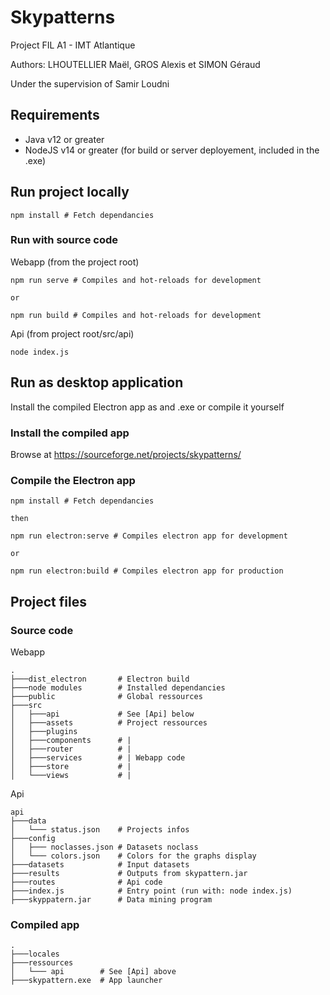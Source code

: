 # Skypatterns

Project FIL A1 - IMT Atlantique

Authors: LHOUTELLIER Maël, GROS Alexis et SIMON Géraud

Under the supervision of Samir Loudni

## Requirements

- Java v12 or greater
- NodeJS v14 or greater (for build or server deployement, included in the .exe)

## Run project locally

```
npm install # Fetch dependancies
```

### Run with source code

Webapp (from the project root)

```
npm run serve # Compiles and hot-reloads for development

or

npm run build # Compiles and hot-reloads for development
```

Api (from project root/src/api)

```
node index.js
```

## Run as desktop application

Install the compiled Electron app as and .exe or compile it yourself

### Install the compiled app

Browse at https://sourceforge.net/projects/skypatterns/

### Compile the Electron app

```
npm install # Fetch dependancies

then

npm run electron:serve # Compiles electron app for development

or

npm run electron:build # Compiles electron app for production
```

## Project files

### Source code

Webapp

```
.
├───dist_electron       # Electron build
├───node modules        # Installed dependancies
├───public              # Global ressources
├───src
│   ├───api             # See [Api] below
│   ├───assets          # Project ressources
│   ├───plugins
│   ├───components      # |
│   ├───router          # |
│   ├───services        # | Webapp code
│   ├───store           # |
│   └───views           # |
```

Api

```
api
├───data
│   └─── status.json    # Projects infos
├───config
│   ├─── noclasses.json # Datasets noclass
│   └─── colors.json    # Colors for the graphs display
├───datasets            # Input datasets
├───results             # Outputs from skypattern.jar
├───routes              # Api code
├───index.js            # Entry point (run with: node index.js)
├───skyppatern.jar      # Data mining program
```

### Compiled app

```
.
├───locales
├───ressources
│   └─── api        # See [Api] above
├───skypattern.exe  # App launcher
```
